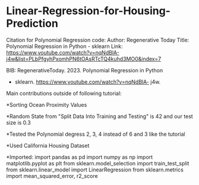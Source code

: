# Linear-Regression-for-Housing-Prediction

Citation for Polynomial Regression code:
Author: Regenerative Today
Title: Polynomial Regression in Python - sklearn
Link: https://www.youtube.com/watch?v=nqNdBlA-j4w&list=PLbPfgyhPxomhPN6tOAsRTcTQ4kuhd3MO0&index=7

BIB:
RegenerativeToday. 2023. Polynomial Regression in Python
- sklearn. https://www.youtube.com/watch?v=nqNdBlA-
j4w.

Main contributions outside of following tutorial:

*Sorting Ocean Proximity Values

*Random State from "Split Data Into Training and Testing" is 42 and our test size is 0.3

*Tested the Polynomial degress 2, 3, 4 instead of 6 and 3 like the tutorial

*Used California Housing Dataset

*Imported: 
import pandas as pd
import numpy as np
import matplotlib.pyplot as plt
from sklearn.model_selection import train_test_split
from sklearn.linear_model import LinearRegression
from sklearn.metrics import mean_squared_error, r2_score
